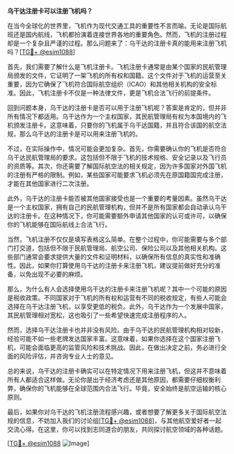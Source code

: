 **乌干达注册卡可以注册飞机吗？**

在当今全球化的世界里，飞机作为现代交通工具的重要性不言而喻。无论是国际航班还是国内航线，飞机都扮演着连接世界各地的重要角色。然而，飞机的注册过程却是一个复杂且严谨的过程。那么问题来了：乌干达的注册卡真的能用来注册飞机吗？[[TG💪+ @esim1088](https://t.me/s/esim1088)]

首先，我们需要了解什么是飞机注册卡。飞机注册卡通常是由某个国家的民航管理局颁发的文件，它证明了一架飞机的所有权和国籍。这个文件对于飞机的运营至关重要，因为它确保了飞机符合国际航空组织（ICAO）和其他相关机构的安全标准。因此，飞机注册卡不仅是一种法律文件，更是飞机合法飞行的前提条件。

回到问题本身，乌干达的注册卡是否可以用于注册飞机呢？答案是肯定的，但并非所有情况下都适用。乌干达作为一个主权国家，其民航管理局有权为本国境内的飞机颁发注册卡。这意味着，只要你的飞机属于乌干达国籍，并且符合该国的航空法规，那么乌干达的注册卡是可以用来注册飞机的。

不过，在实际操作中，情况可能会更加复杂。首先，你需要确认你的飞机是否符合乌干达民航管理局的要求。这包括但不限于飞机的技术规格、安全记录以及飞行员的资质等。其次，你还需要了解国际航空法的相关规定，因为许多国家对外国飞机的注册有严格的限制。例如，某些国家可能要求飞机必须先在原国籍国完成注册，才能在其他国家进行二次注册。

此外，乌干达的注册卡能否被其他国家接受也是一个重要的考量因素。虽然乌干达是一个主权国家，拥有自己的民航管理机构，但并不是所有国家都会自动承认乌干达的注册卡。在这种情况下，你可能需要额外申请其他国家的认可或许可，以确保你的飞机能够在国际航线上合法飞行。

当然，飞机注册不仅仅是填写表格这么简单。在整个过程中，你可能需要与多个部门打交道，包括但不限于民航管理局、航空公司、保险公司以及其他相关机构。这些部门通常会要求提供大量的文件和证明材料，以确保所有信息的真实性和准确性。因此，如果你打算使用乌干达的注册卡来注册飞机，建议提前做好充分的准备，以免出现不必要的麻烦。

那么，为什么有人会选择使用乌干达的注册卡来注册飞机呢？其中一个可能的原因是税收政策。不同国家对于飞机的所有权和运营有不同的税收规定，有些人可能会选择在乌干达注册飞机，以享受更低的税负。此外，乌干达作为一个发展中国家，其民航管理相对宽松，这也吸引了一些希望快速完成注册程序的人。

然而，选择乌干达注册卡也并非没有风险。由于乌干达的民航管理机构相对较新，经验可能不如一些老牌发达国家丰富。这意味着，如果你选择在这个国家注册飞机，可能会面临更高的监管风险和技术挑战。因此，在做出决定之前，务必进行全面的风险评估，并咨询专业人士的意见。

总的来说，乌干达的注册卡确实可以在特定情况下用来注册飞机，但这并不意味着所有人都适合这样做。无论你是出于经济考虑还是其他原因，都需要仔细权衡利弊，确保你的飞机能够在全球范围内合法飞行。毕竟，安全始终是航空运输的核心原则。

最后，如果你对乌干达的飞机注册流程感兴趣，或者想要了解更多关于国际航空法规的信息，不妨加入我们的讨论组[[TG💪+ @esim1088](https://t.me/s/esim1088)]，与其他航空爱好者一起交流心得。在这里，你可以找到志同道合的朋友，共同探讨航空领域的各种话题。

[[TG💪+ @esim1088](https://t.me/s/esim1088) ![Image](https://i.postimg.cc/4NQfJmqS/Snipaste-2025-05-13-00-14-12.png)]